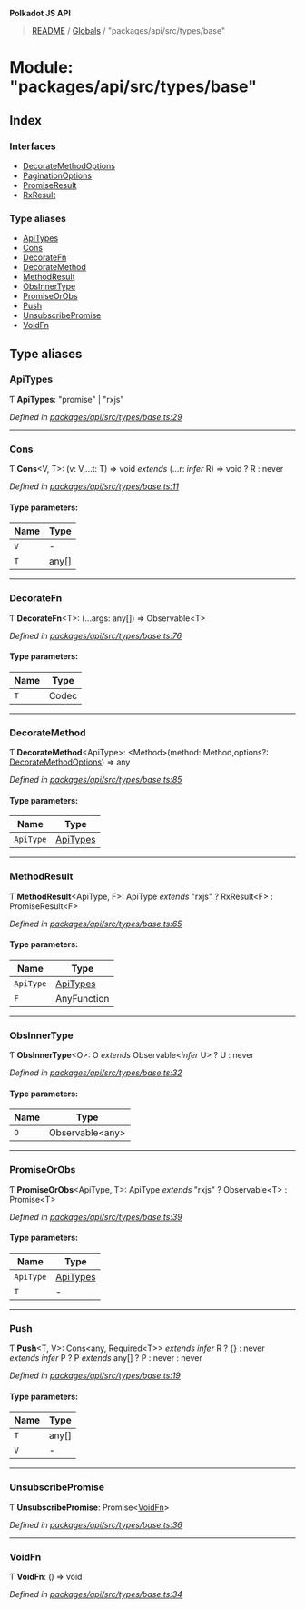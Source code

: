 **Polkadot JS API**

> [README](../README.md) / [Globals](../globals.md) / "packages/api/src/types/base"

# Module: "packages/api/src/types/base"

## Index

### Interfaces

* [DecorateMethodOptions](../interfaces/_packages_api_src_types_base_.decoratemethodoptions.md)
* [PaginationOptions](../interfaces/_packages_api_src_types_base_.paginationoptions.md)
* [PromiseResult](../interfaces/_packages_api_src_types_base_.promiseresult.md)
* [RxResult](../interfaces/_packages_api_src_types_base_.rxresult.md)

### Type aliases

* [ApiTypes](_packages_api_src_types_base_.md#apitypes)
* [Cons](_packages_api_src_types_base_.md#cons)
* [DecorateFn](_packages_api_src_types_base_.md#decoratefn)
* [DecorateMethod](_packages_api_src_types_base_.md#decoratemethod)
* [MethodResult](_packages_api_src_types_base_.md#methodresult)
* [ObsInnerType](_packages_api_src_types_base_.md#obsinnertype)
* [PromiseOrObs](_packages_api_src_types_base_.md#promiseorobs)
* [Push](_packages_api_src_types_base_.md#push)
* [UnsubscribePromise](_packages_api_src_types_base_.md#unsubscribepromise)
* [VoidFn](_packages_api_src_types_base_.md#voidfn)

## Type aliases

### ApiTypes

Ƭ  **ApiTypes**: \"promise\" \| \"rxjs\"

*Defined in [packages/api/src/types/base.ts:29](https://github.com/polkadot-js/api/blob/0c4cc51f7/packages/api/src/types/base.ts#L29)*

___

### Cons

Ƭ  **Cons**\<V, T>: (v: V,...t: T) => void *extends* (...r: *infer* R) => void ? R : never

*Defined in [packages/api/src/types/base.ts:11](https://github.com/polkadot-js/api/blob/0c4cc51f7/packages/api/src/types/base.ts#L11)*

#### Type parameters:

Name | Type |
------ | ------ |
`V` | - |
`T` | any[] |

___

### DecorateFn

Ƭ  **DecorateFn**\<T>: (...args: any[]) => Observable\<T>

*Defined in [packages/api/src/types/base.ts:76](https://github.com/polkadot-js/api/blob/0c4cc51f7/packages/api/src/types/base.ts#L76)*

#### Type parameters:

Name | Type |
------ | ------ |
`T` | Codec |

___

### DecorateMethod

Ƭ  **DecorateMethod**\<ApiType>: \<Method>(method: Method,options?: [DecorateMethodOptions](../interfaces/_packages_api_src_types_base_.decoratemethodoptions.md)) => any

*Defined in [packages/api/src/types/base.ts:85](https://github.com/polkadot-js/api/blob/0c4cc51f7/packages/api/src/types/base.ts#L85)*

#### Type parameters:

Name | Type |
------ | ------ |
`ApiType` | [ApiTypes](_packages_api_src_types_base_.md#apitypes) |

___

### MethodResult

Ƭ  **MethodResult**\<ApiType, F>: ApiType *extends* \"rxjs\" ? RxResult\<F> : PromiseResult\<F>

*Defined in [packages/api/src/types/base.ts:65](https://github.com/polkadot-js/api/blob/0c4cc51f7/packages/api/src/types/base.ts#L65)*

#### Type parameters:

Name | Type |
------ | ------ |
`ApiType` | [ApiTypes](_packages_api_src_types_base_.md#apitypes) |
`F` | AnyFunction |

___

### ObsInnerType

Ƭ  **ObsInnerType**\<O>: O *extends* Observable\<*infer* U> ? U : never

*Defined in [packages/api/src/types/base.ts:32](https://github.com/polkadot-js/api/blob/0c4cc51f7/packages/api/src/types/base.ts#L32)*

#### Type parameters:

Name | Type |
------ | ------ |
`O` | Observable\<any> |

___

### PromiseOrObs

Ƭ  **PromiseOrObs**\<ApiType, T>: ApiType *extends* \"rxjs\" ? Observable\<T> : Promise\<T>

*Defined in [packages/api/src/types/base.ts:39](https://github.com/polkadot-js/api/blob/0c4cc51f7/packages/api/src/types/base.ts#L39)*

#### Type parameters:

Name | Type |
------ | ------ |
`ApiType` | [ApiTypes](_packages_api_src_types_base_.md#apitypes) |
`T` | - |

___

### Push

Ƭ  **Push**\<T, V>: Cons\<any, Required\<T>> *extends* *infer* R ? {} : never *extends* *infer* P ? P *extends* any[] ? P : never : never

*Defined in [packages/api/src/types/base.ts:19](https://github.com/polkadot-js/api/blob/0c4cc51f7/packages/api/src/types/base.ts#L19)*

#### Type parameters:

Name | Type |
------ | ------ |
`T` | any[] |
`V` | - |

___

### UnsubscribePromise

Ƭ  **UnsubscribePromise**: Promise\<[VoidFn](_packages_api_src_types_base_.md#voidfn)>

*Defined in [packages/api/src/types/base.ts:36](https://github.com/polkadot-js/api/blob/0c4cc51f7/packages/api/src/types/base.ts#L36)*

___

### VoidFn

Ƭ  **VoidFn**: () => void

*Defined in [packages/api/src/types/base.ts:34](https://github.com/polkadot-js/api/blob/0c4cc51f7/packages/api/src/types/base.ts#L34)*
